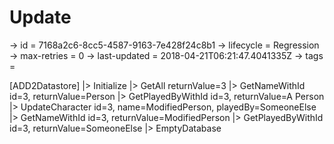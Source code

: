 # Update

-> id = 7168a2c6-8cc5-4587-9163-7e428f24c8b1
-> lifecycle = Regression
-> max-retries = 0
-> last-updated = 2018-04-21T06:21:47.4041335Z
-> tags = 

[ADD2Datastore]
|> Initialize
|> GetAll returnValue=3
|> GetNameWithId id=3, returnValue=Person
|> GetPlayedByWithId id=3, returnValue=A Person
|> UpdateCharacter id=3, name=ModifiedPerson, playedBy=SomeoneElse
|> GetNameWithId id=3, returnValue=ModifiedPerson
|> GetPlayedByWithId id=3, returnValue=SomeoneElse
|> EmptyDatabase
~~~
